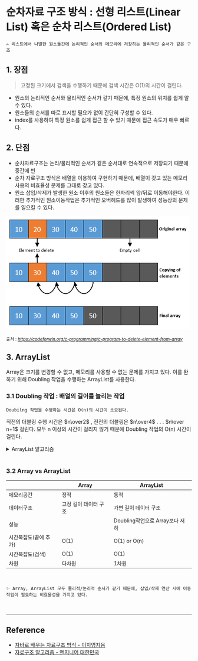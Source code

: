 # 순차자료 구조 방식 : 선형 리스트(Linear List) 혹은 순차 리스트(Ordered List)

    ✍️ 리스트에서 나열한 원소들간에 논리적인 순서와 메모리에 저장하는 물리적인 순서가 같은 구조

## 1. 장점
> 고정된 크기에서 검색을 수행하기 때문에 검색 시간은 O(1)의 시간이 걸린다.
- 원소의 논리적인 순서와 물리적인 순서가 같기 때문에, 특정 원소의 위치를 쉽게 알 수 있다.
- 원소들의 순서를 따로 표시할 필요가 없이 간단히 구성할 수 있다.
- index를 사용하여 특정 원소를 쉽게 접근 할 수 있기 때문에 접근 속도가 매우 빠르다.

## 2. 단점
- 순차자료구조는 논리/물리적인 순서가 같은 순서대로 연속적으로 저장되기 때문에 중간에 빈
- 순차 자료구조 방식은 배열을 이용하여 구현하기 때문에, 배열이 갖고 있는 메모리 사용의 비효율성 문제를 그대로 갖고 있다. 
- 원소 삽입/삭제가 발생한 원소 이후의 원소들은 한자리씩 앞/뒤로 이동해야한다. 이러한 추가적인 원소이동작업은 추가적인 오버헤드를 많이 발생하여 성능상의 문제를 일으킬 수 있다.

![array delete](..\Image\array_delete.png)

<small>출처 : <cite>https://codeforwin.org/c-programming/c-program-to-delete-element-from-array</cite> </small>  


## 3. ArrayList
Array은 크기를 변경할 수 없고, 메모리를 사용할 수 없는 문제를 가지고 있다. 이를 완하기 위해 Doubling 작업을 수행하는 ArrayList를 사용한다. 

### 3.1 Doubling 작업 : 배열의 길이를 늘리는 작업

    Doubilng 작업을 수행하는 시간은 O(n)의 시간이 소요된다.  

 직전의 더블링 수행 시간은 $n\over2$ , 전전의 더블링은 $n\over4$ . . . $n\over n+1$ 걸린다. 모두 n 이상의 시간이 걸리지 않기 때문에 Doubling 작업의 O(n) 시간이 걸린다.

<details>
<summary>ArrayList 알고리즘</summary>

```java
class ArrayList {
    private int size;
    private int index;
    private Object[] ary;

    public ArrayList() {
        this.size = 1;
        this.index = 0;
        this.ary = new Object[this.size];
    }

    public void add(Object obj) {
        if (isFull()) doubling();
        ary[this.index++] = obj;
    }

    private boolean isFull() {
        return this.index == this.size - 1;
    }

    // Doubling 작업
    private void doubling() {
        System.out.println(this.size + "=>" + this.size * 2);
        this.size = this.size * 2;
        Object[] douAry = new Object[this.size];
        for (int i = 0; i < this.ary.length; i++) douAry[i] = this.ary[i];
        this.ary = douAry;
    }

    public void remove(int index) { 
        if (index > this.size -1 || index < 0) throw new IndexOutOfBoundsException();
        for (int i = index; i < this.size - 1; i++) {
            this.ary[index] = this.ary[index + 1];
        }
        this.index--;
    }

    public Object get(int index) {
        if (index > this.size -1 || index < 0) throw new IndexOutOfBoundsException();
        return this.ary[index];
    }
}
```
</details>    
<br>

### 3.2 Array vs ArrayList

||Array|ArrayList|
|--|------|-------------|
|메모리공간|정적|동적|
|데이터구조|고정 길이 데이터 구조|가변 길이 데이터 구조|
|성능||Doubling작업으로 Array보다 저하|
|시간복잡도(끝에 추가)|O(1)|O(1) or O(n)|
|시간복잡도(검색)|O(1)|O(1)|
|차원|다차원|1차원|

<br>

    ✨ Array, ArrayList 모두 물리적/논리적 순서가 같기 때문에, 삽입/삭제 연산 시에 이동작업이 필요하는 비효울성을 가지고 있다.

<br>

---

## Reference

- [자바로 배우는 자료구조 방식 - 이지영지음](http://www.yes24.com/Product/Goods/9345752)
- [자료구조 알고리즘 - 엔지니어 대한민국](https://www.youtube.com/user/damazzang)